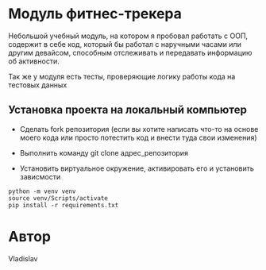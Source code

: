 # Модуль фитнес-трекера

Небольшой учебный модуль, на котором я пробовал работать с ООП, содержит в себе код, который бы работал с наручными часами или другим девайсом, способным отслеживать и передавать информацию об активности.

Так же у модуля есть тесты, проверяющие логику работы кода на тестовых данных

## Установка проекта на локальный компьютер

- Сделать fork репозитория (если вы хотите написать что-то на основе моего кода или просто потестить код и внести туда свои изменения)

- Выполнить команду git clone адрес_репозитория

- Установить виртуальное окружение, активировать его и  установить зависмости
```
python -m venv venv 
source venv/Scripts/activate
pip install -r requirements.txt
```
# Автор
Vladislav
